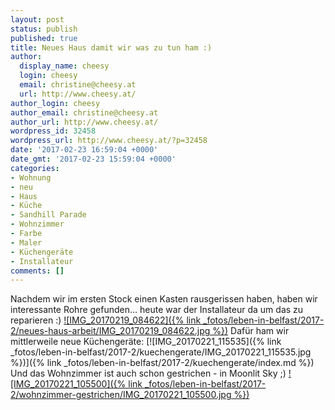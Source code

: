 ```yaml
---
layout: post
status: publish
published: true
title: Neues Haus damit wir was zu tun ham :)
author:
  display_name: cheesy
  login: cheesy
  email: christine@cheesy.at
  url: http://www.cheesy.at/
author_login: cheesy
author_email: christine@cheesy.at
author_url: http://www.cheesy.at/
wordpress_id: 32458
wordpress_url: http://www.cheesy.at/?p=32458
date: '2017-02-23 16:59:04 +0000'
date_gmt: '2017-02-23 15:59:04 +0000'
categories:
- Wohnung
- neu
- Haus
- Küche
- Sandhill Parade
- Wohnzimmer
- Farbe
- Maler
- Küchengeräte
- Installateur
comments: []
---
```

Nachdem wir im ersten Stock einen Kasten rausgerissen haben, haben wir interessante Rohre gefunden... heute war der Installateur da um das zu reparieren :)
[![IMG_20170219_084622]({% link _fotos/leben-in-belfast/2017-2/neues-haus-arbeit/IMG_20170219_084622.jpg %})](http://www.cheesy.at/fotos/leben-in-belfast/neues-haus-arbeit/)
Dafür ham wir mittlerweile neue Küchengeräte:
[![IMG_20170221_115535]({% link _fotos/leben-in-belfast/2017-2/kuechengerate/IMG_20170221_115535.jpg %})]({% link _fotos/leben-in-belfast/2017-2/kuechengerate/index.md %})
Und das Wohnzimmer ist auch schon gestrichen - in Moonlit Sky ;)
[![IMG_20170221_105500]({% link _fotos/leben-in-belfast/2017-2/wohnzimmer-gestrichen/IMG_20170221_105500.jpg %})](http://www.cheesy.at/fotos/leben-in-belfast/wohnzimmer-gestrichen/)
